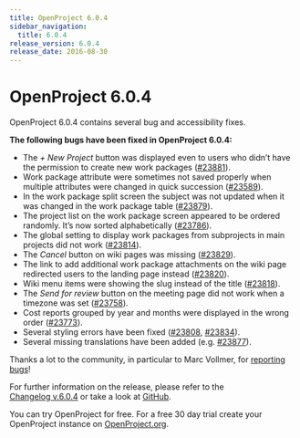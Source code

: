 ```yaml
---
title: OpenProject 6.0.4
sidebar_navigation:
  title: 6.0.4
release_version: 6.0.4
release_date: 2016-08-30
---
```


# OpenProject 6.0.4

OpenProject 6.0.4 contains several bug and accessibility fixes.

**The following bugs have been fixed in OpenProject 6.0.4:**

  - The *+ New Project*
    button was displayed even to users who didn’t have the permission to
    create new work packages
    ([#23881](https://community.openproject.org/wp/23881)).
  - Work package attribute were sometimes not saved properly when
    multiple attributes were changed in quick succession
    ([#23589](https://community.openproject.org/wp/23859)).
  - In the work package split screen the subject was not updated when it
    was changed in the work package table
    ([#23879](https://community.openproject.org/wp/23879)).
  - The project list on the work package screen appeared to be ordered
    randomly. It’s now sorted alphabetically
    ([#23786](https://community.openproject.org/wp/23786)).
  - The global setting to display work packages from subprojects in main
    projects did not work
    ([#23814](https://community.openproject.org/wp/23814)).
  - The *Cancel* button on wiki pages was missing
    ([#23829](https://community.openproject.org/wp/23829)).
  - The link to add additional work package attachments on the wiki page
    redirected users to the landing page instead
    ([#23820](https://community.openproject.org/wp/23820)).
  - Wiki
    menu items were showing the slug instead of the title
    ([#23818](https://community.openproject.org/wp/23818)).
  - The *Send for review* button on the meeting page did not work when a
    timezone was set
    ([#23758](https://community.openproject.org/wp/23758)).
  - Cost reports grouped by year and months were displayed in the wrong
    order
    ([#23773](https://community.openproject.org/wp/23773)).
  - Several styling errors have been fixed
    ([#23808](https://community.openproject.org/wp/23808),
    [#23834](https://community.openproject.org/wp/23834)).
  - Several missing translations have been added (e.g.
    [#23877](https://community.openproject.org/wp/23877)).

Thanks a lot to the community, in particular to Marc Vollmer, for
[reporting
bugs](../../../development/report-a-bug/)!

For further information on the release, please refer to the  
[Changelog v.6.0.4](https://community.openproject.org/versions/816)
or take a look at
[GitHub](https://github.com/opf/openproject/tree/v6.0.4).

You can try OpenProject for free. For a free 30 day trial create your
OpenProject instance on [OpenProject.org](https://openproject.org/).
